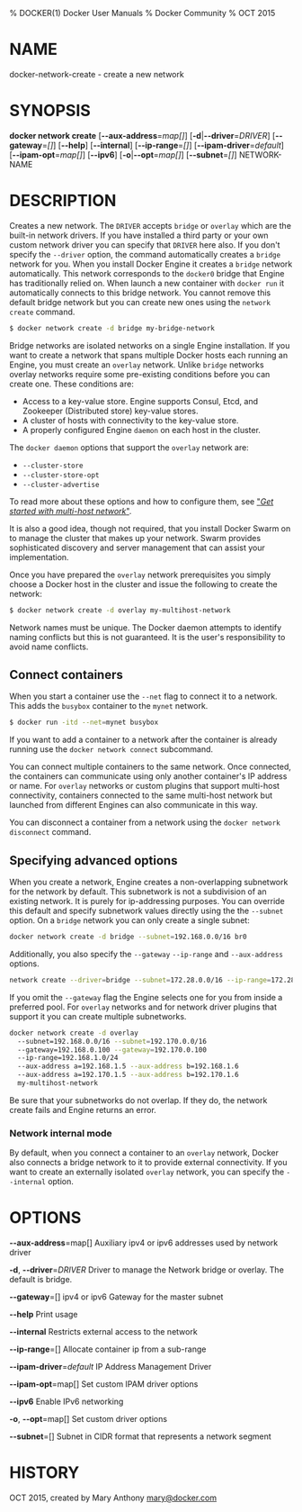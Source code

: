 % DOCKER(1) Docker User Manuals
% Docker Community
% OCT 2015
# NAME
docker-network-create - create a new network

# SYNOPSIS
**docker network create**
[**--aux-address**=*map[]*]
[**-d**|**--driver**=*DRIVER*]
[**--gateway**=*[]*]
[**--help**]
[**--internal**]
[**--ip-range**=*[]*]
[**--ipam-driver**=*default*]
[**--ipam-opt**=*map[]*]
[**--ipv6**]
[**-o**|**--opt**=*map[]*]
[**--subnet**=*[]*]
NETWORK-NAME

# DESCRIPTION

Creates a new network. The `DRIVER` accepts `bridge` or `overlay` which are the
built-in network drivers. If you have installed a third party or your own custom
network driver you can specify that `DRIVER` here also. If you don't specify the
`--driver` option, the command automatically creates a `bridge` network for you.
When you install Docker Engine it creates a `bridge` network automatically. This
network corresponds to the `docker0` bridge that Engine has traditionally relied
on. When launch a new container with  `docker run` it automatically connects to
this bridge network. You cannot remove this default bridge network but you can
create new ones using the `network create` command.

```bash
$ docker network create -d bridge my-bridge-network
```

Bridge networks are isolated networks on a single Engine installation. If you
want to create a network that spans multiple Docker hosts each running an
Engine, you must create an `overlay` network. Unlike `bridge` networks overlay
networks require some pre-existing conditions before you can create one. These
conditions are:

* Access to a key-value store. Engine supports Consul, Etcd, and Zookeeper (Distributed store) key-value stores.
* A cluster of hosts with connectivity to the key-value store.
* A properly configured Engine `daemon` on each host in the cluster.

The `docker daemon` options that support the `overlay` network are:

* `--cluster-store`
* `--cluster-store-opt`
* `--cluster-advertise`

To read more about these options and how to configure them, see ["*Get started
with multi-host
network*"](https://www.docker.com/engine/userguide/networking/get-started-overlay.md).

It is also a good idea, though not required, that you install Docker Swarm on to
manage the cluster that makes up your network. Swarm provides sophisticated
discovery and server management that can assist your implementation.

Once you have prepared the `overlay` network prerequisites you simply choose a
Docker host in the cluster and issue the following to create the network:

```bash
$ docker network create -d overlay my-multihost-network
```

Network names must be unique. The Docker daemon attempts to identify naming
conflicts but this is not guaranteed. It is the user's responsibility to avoid
name conflicts.

## Connect containers

When you start a container use the `--net` flag to connect it to a network.
This adds the `busybox` container to the `mynet` network.

```bash
$ docker run -itd --net=mynet busybox
```

If you want to add a container to a network after the container is already
running use the `docker network connect` subcommand.

You can connect multiple containers to the same network. Once connected, the
containers can communicate using only another container's IP address or name.
For `overlay` networks or custom plugins that support multi-host connectivity,
containers connected to the same multi-host network but launched from different
Engines can also communicate in this way.

You can disconnect a container from a network using the `docker network
disconnect` command.

## Specifying advanced options

When you create a network, Engine creates a non-overlapping subnetwork for the
network by default. This subnetwork is not a subdivision of an existing network.
It is purely for ip-addressing purposes. You can override this default and
specify subnetwork values directly using the the `--subnet` option. On a
`bridge` network you can only create a single subnet:

```bash
docker network create -d bridge --subnet=192.168.0.0/16 br0
```
Additionally, you also specify the `--gateway` `--ip-range` and `--aux-address` options.

```bash
network create --driver=bridge --subnet=172.28.0.0/16 --ip-range=172.28.5.0/24 --gateway=172.28.5.254 br0
```

If you omit the `--gateway` flag the Engine selects one for you from inside a
preferred pool. For `overlay` networks and for network driver plugins that
support it you can create multiple subnetworks.

```bash
docker network create -d overlay
  --subnet=192.168.0.0/16 --subnet=192.170.0.0/16
  --gateway=192.168.0.100 --gateway=192.170.0.100
  --ip-range=192.168.1.0/24
  --aux-address a=192.168.1.5 --aux-address b=192.168.1.6
  --aux-address a=192.170.1.5 --aux-address b=192.170.1.6
  my-multihost-network
```
Be sure that your subnetworks do not overlap. If they do, the network create fails and Engine returns an error.

### Network internal mode

By default, when you connect a container to an `overlay` network, Docker also connects a bridge network to it to provide external connectivity.
If you want to create an externally isolated `overlay` network, you can specify the `--internal` option.

# OPTIONS
**--aux-address**=map[]
  Auxiliary ipv4 or ipv6 addresses used by network driver

**-d**, **--driver**=*DRIVER*
  Driver to manage the Network bridge or overlay. The default is bridge.

**--gateway**=[]
  ipv4 or ipv6 Gateway for the master subnet

**--help**
  Print usage

**--internal**
  Restricts external access to the network

**--ip-range**=[]
  Allocate container ip from a sub-range

**--ipam-driver**=*default*
  IP Address Management Driver

**--ipam-opt**=map[]
  Set custom IPAM driver options

**--ipv6**
  Enable IPv6 networking

**-o**, **--opt**=map[]
  Set custom driver options

**--subnet**=[]
  Subnet in CIDR format that represents a network segment

# HISTORY
OCT 2015, created by Mary Anthony <mary@docker.com>
